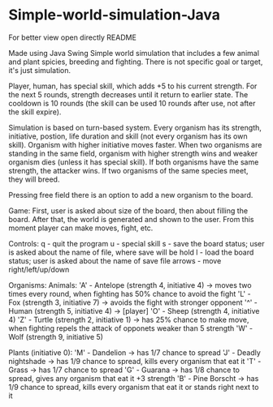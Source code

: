 # Simple-world-simulation-Java

For better view open directly README

Made using Java Swing
Simple world simulation that includes a few animal and plant spicies, breeding and fighting. 
There is not specific goal or target, it's just simulation.

Player, human, has special skill, which adds +5 to his current strength. For the next 5 rounds, strength decreases until it return to earlier state. The cooldown is 10 rounds (the skill can be used 10 rounds after use, not after the skill expire).

Simulation is based on turn-based system. Every organism has its strength, initiative, postion, life duration and skill (not every organism has its own skill). Organism with higher initiative moves faster.
When two organisms are standing in the same field, organism with higher strength wins and weaker organism dies (unless it has special skill). If both organisms have the same strength, the attacker wins.
If two organisms of the same species meet, they will breed.

Pressing free field there is an option to add a new organism to the board.

Game:
First, user is asked about size of the board, then about filling the board. After that, the world is generated and shown to the user. From this moment player can make moves, fight, etc.


Controls:
  q - quit the program
  u - special skill
  s - save the board status; user is asked about the name of file, where save will be hold
  l - load the board status; user is asked about the name of save file
  arrows - move right/left/up/down


Organisms:
  Animals:
  'A' - Antelope (strength 4, initiative 4) -> moves two times every round, when fighting has 50% chance to avoid the fight
  'L' - Fox (strength 3, initiative 7) -> avoids the fight with stronger opponent
  '^' - Human (strength 5, initiative 4) -> [player]
  'O' - Sheep (strength 4, initiative 4)
  'Z' - Turtle (strength 2, initiative 1) -> has 25% chance to make move, when fighting repels the attack of opponets weaker than 5 strength
  'W' - Wolf (strength 9, initiative 5)

  Plants (initiative 0):
  'M' - Dandelion -> has 1/7 chance to spread
  'J' - Deadly nightshade -> has 1/9 chance to spread, kills every organism that eat it
  'T' - Grass -> has 1/7 chance to spread
  'G' - Guarana -> has 1/8 chance to spread, gives any organism that eat it +3 strength
  'B' - Pine Borscht -> has 1/9 chance to spread, kills every organism that eat it or stands right next to it 
 
